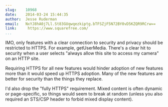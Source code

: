 ```yaml
---
slug:    10968
date:    2014-03-24 15:44:35
author:  Jesse Ruderman
email:   NxYJ8hA0j7Ll.St83GUqwqezkiptg.bTFSZjF5N72BY0vD5KZQR9RCrw==
link:     https://www.squarefree.com/
...
```


IMO, only features with a clear connection to security and privacy
should be restricted to HTTPS. For example, getUserMedia. There's a
clear hit to security when a user selects "always allow this site to
access my camera" on an HTTP site.

Requiring HTTPS for all new features would hinder adoption of new
features more than it would speed up HTTPS adoption. Many of the new
features are better for security than the things they replace.

I'd also drop the "fully HTTPS" requirement. Mixed content is often
dynamic or page-specific, so things would seem to break at random
(unless you also required an STS/CSP header to forbid mixed display
content).
